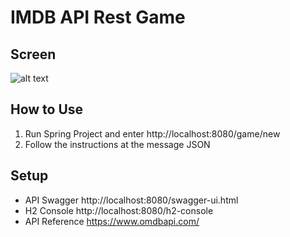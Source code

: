 # IMDB API Rest Game

## Screen

![alt text](http://url/to/img.png)

## How to Use

1. Run Spring Project and enter http://localhost:8080/game/new
2. Follow the instructions at the message JSON

## Setup
- API Swagger http://localhost:8080/swagger-ui.html
- H2 Console http://localhost:8080/h2-console
- API Reference https://www.omdbapi.com/
